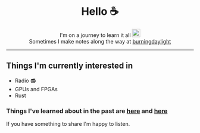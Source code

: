 <h1 align="center">
  Hello ☕
</h1>

<p align="center">
  I'm on a journey to learn it all 
  <a href="https://emoji.gg/emoji/4705_pokeball_great"><img src="https://emoji.gg/assets/emoji/4705_pokeball_great.png" width="22px" height="22px" alt="pokeball_great"></a>  
  <br />Sometimes I make notes along the way at <a href="https://burningdaylight.io">burningdaylight</a>
</p>

---

## Things I'm currently interested in 
- Radio 📻
- GPUs and FPGAs
- Rust

### Things I've learned about in the past are [here](https://git.burningdaylight.io) and [here](https://burningdaylight.io/tags)

If you have something to share I'm happy to listen.
